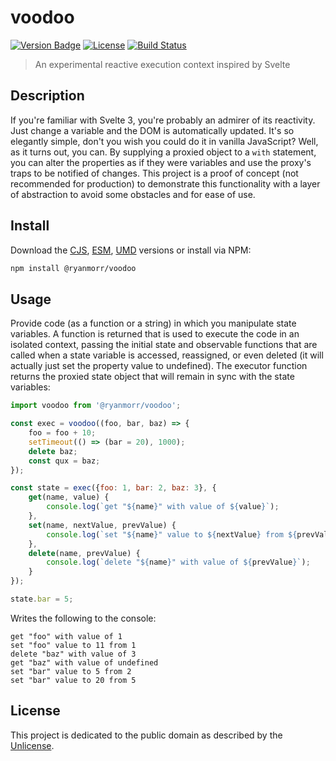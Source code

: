 # voodoo

[![Version Badge][version-image]][project-url]
[![License][license-image]][license-url]
[![Build Status][build-image]][build-url]

> An experimental reactive execution context inspired by Svelte

## Description

If you're familiar with Svelte 3, you're probably an admirer of its reactivity. Just change a variable and the DOM is automatically updated. It's so elegantly simple, don't you wish you could do it in vanilla JavaScript? Well, as it turns out, you can. By supplying a proxied object to a `with` statement, you can alter the properties as if they were variables and use the proxy's traps to be notified of changes. This project is a proof of concept (not recommended for production) to demonstrate this functionality with a layer of abstraction to avoid some obstacles and for ease of use.

## Install

Download the [CJS](https://github.com/ryanmorr/voodoo/raw/master/dist/cjs/voodoo.js), [ESM](https://github.com/ryanmorr/voodoo/raw/master/dist/esm/voodoo.js), [UMD](https://github.com/ryanmorr/voodoo/raw/master/dist/umd/voodoo.js) versions or install via NPM:

```sh
npm install @ryanmorr/voodoo
```

## Usage

Provide code (as a function or a string) in which you manipulate state variables. A function is returned that is used to execute the code in an isolated context, passing the initial state and observable functions that are called when a state variable is accessed, reassigned, or even deleted (it will actually just set the property value to undefined). The executor function returns the proxied state object that will remain in sync with the state variables:

```javascript
import voodoo from '@ryanmorr/voodoo';

const exec = voodoo((foo, bar, baz) => {
    foo = foo + 10;
    setTimeout(() => (bar = 20), 1000);
    delete baz;
    const qux = baz;
});

const state = exec({foo: 1, bar: 2, baz: 3}, {
    get(name, value) {
        console.log(`get "${name}" with value of ${value}`);
    },
    set(name, nextValue, prevValue) {
        console.log(`set "${name}" value to ${nextValue} from ${prevValue}`);
    },
    delete(name, prevValue) {
        console.log(`delete "${name}" with value of ${prevValue}`);
    }
});

state.bar = 5;
```

Writes the following to the console:

```
get "foo" with value of 1
set "foo" value to 11 from 1
delete "baz" with value of 3
get "baz" with value of undefined
set "bar" value to 5 from 2
set "bar" value to 20 from 5
 ```

## License

This project is dedicated to the public domain as described by the [Unlicense](http://unlicense.org/).

[project-url]: https://github.com/ryanmorr/voodoo
[version-image]: https://img.shields.io/github/package-json/v/ryanmorr/voodoo?color=blue&style=flat-square
[build-url]: https://github.com/ryanmorr/voodoo/actions
[build-image]: https://img.shields.io/github/actions/workflow/status/ryanmorr/voodoo/node.js.yml?style=flat-square
[license-image]: https://img.shields.io/github/license/ryanmorr/voodoo?color=blue&style=flat-square
[license-url]: UNLICENSE